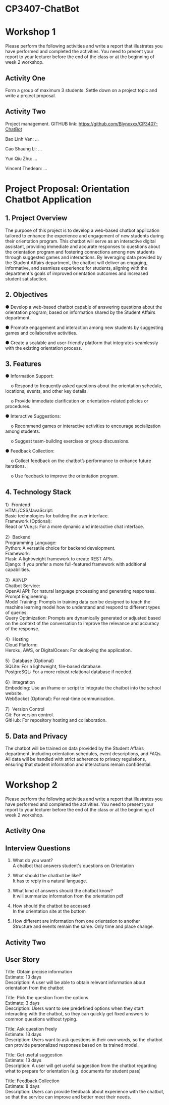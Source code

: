 # CP3407-ChatBot

# Workshop 1
Please perform the following activities and write a report that illustrates you have performed and completed the activities. You need to present your report to your lecturer before the end of the class or at the beginning of week 2 workshop.
## Activity One
Form a group of maximum 3 students. Settle down on a project topic and write a project proposal.


## Activity Two
Project management.
GITHUB link: https://github.com/Blynxxxx/CP3407-ChatBot

Bao Linh Van:  … 


Cao Shaung Li: … 


Yun Qiu Zhu: …


Vincent Thedean: … 

# Project Proposal: Orientation Chatbot Application

## 1.	Project Overview

The purpose of this project is to develop a web-based chatbot application tailored to enhance the experience and engagement of new students during their orientation program. This chatbot will serve as an interactive digital assistant, providing immediate and accurate responses to questions about the orientation program and fostering connections among new students through suggested games and interactions. By leveraging data provided by the Student Affairs department, the chatbot will deliver an engaging, informative, and seamless experience for students, aligning with the department's goals of improved orientation outcomes and increased student satisfaction.

## 2.	Objectives

●	Develop a web-based chatbot capable of answering questions about the orientation program, based on information shared by the Student Affairs department.


●	Promote engagement and interaction among new students by suggesting games and collaborative activities.


●	Create a scalable and user-friendly platform that integrates seamlessly with the existing orientation process.


## 3.	Features

●	Information Support:


&emsp; o	Respond to frequently asked questions about the orientation schedule, locations, events, and other key details.


&emsp; o	Provide immediate clarification on orientation-related policies or procedures.


●	Interactive Suggestions:


&emsp; o	Recommend games or interactive activities to encourage socialization among students.


&emsp; o	Suggest team-building exercises or group discussions.


●	Feedback Collection:


&emsp; o	Collect feedback on the chatbot’s performance to enhance future iterations.


&emsp; o	Use feedback to improve the orientation program.


## 4.	Technology Stack

1）Frontend<br>
HTML/CSS/JavaScript:<br>
Basic technologies for building the user interface.<br>
Framework (Optional):<br>
React or Vue.js: For a more dynamic and interactive chat interface.<br>

2）Backend<br>
Programming Language:<br>
Python: A versatile choice for backend development.<br>
Framework:<br>
Flask: A lightweight framework to create REST APIs.<br>
Django: If you prefer a more full-featured framework with additional capabilities.<br>

3）AI/NLP<br>
Chatbot Service:<br>
OpenAI API: For natural language processing and generating responses.<br>
Prompt Engineering:<br>
Model Training: Prompts in training data can be designed to teach the machine learning model how to understand and respond to different types of queries.<br>
Query Optimization: Prompts are dynamically generated or adjusted based on the context of the conversation to improve the relevance and accuracy of the response.<br>

4）Hosting<br>
Cloud Platform:<br>
Heroku, AWS, or DigitalOcean: For deploying the application.<br>

5）Database (Optional)<br>
SQLite: For a lightweight, file-based database.<br>
PostgreSQL: For a more robust relational database if needed.<br>

6）Integration<br>
Embedding: Use an iframe or script to integrate the chatbot into the school website.<br>
WebSocket (Optional): For real-time communication.<br>

7）Version Control<br>
Git: For version control.<br>
GitHub: For repository hosting and collaboration.<br>

## 5.	Data and Privacy

The chatbot will be trained on data provided by the Student Affairs department, including orientation schedules, event descriptions, and FAQs. All data will be handled with strict adherence to privacy regulations, ensuring that student information and interactions remain confidential.

# Workshop 2
Please perform the following activities and write a report that illustrates you have performed and completed the activities. You need to present your report to your lecturer before the end of the class or at the beginning of week 2 workshop.
## Activity One
## Interview Questions
1) What do you want?<br>
A chatbot that answers student's questions on Orientation<br>

2) What should the chatbot be like?<br>
It has to reply in a natural language.<br>

3) What kind of answers should the chatbot know?<br>
It will summarize information from the orientation pdf<br>

4) How should the chatbot be accessed<br>
In the orientation site at the bottom<br>

5) How different are information from one orientation to another<br>
Structure and events remain the same. Only time and place change.<br>

## Activity Two
## User Story
Title: Obtain precise information<br>
Estimate: 13 days<br>
Description: A user will be able to obtain relevant information about orientation from the chatbot<br>

Title: Pick the question from the options<br>
Estimate: 3 days<br>
Description: Users want to see predefined options when they start interacting with the chatbot, so they can quickly get fixed answers to common questions without typing.<br>

Title: Ask question freely<br>
Estimate: 13 days<br>
Description: Users want to ask questions in their own words, so the chatbot can provide personalized responses based on its trained model.<br>

Title: Get useful suggestion<br>
Estimate: 13 days<br>
Description: A user will get useful suggestion from the chatbot regarding what to prepare for orientation (e.g. documents for student pass)<br>

Title: Feedback Collection<br>
Estimate: 8 days<br>
Description: Users can provide feedback about experience with the chatbot, so that the service can improve and better meet their needs.
